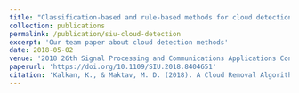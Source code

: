```yaml
---
title: "Classification-based and rule-based methods for cloud detection in high resolution satellite imagery"
collection: publications
permalink: /publication/siu-cloud-detection
excerpt: 'Our team paper about cloud detection methods'
date: 2018-05-02
venue: '2018 26th Signal Processing and Communications Applications Conference (SIU)'
paperurl: 'https://doi.org/10.1109/SIU.2018.8404651'
citation: 'Kalkan, K., & Maktav, M. D. (2018). A Cloud Removal Algorithm to Generate Cloud and Cloud Shadow Free Images Using Information Cloning. Journal of the Indian Society of Remote Sensing, 46(8), 1255–1264. https://doi.org/10.1007/s12524-018-0806-y'
---
```

